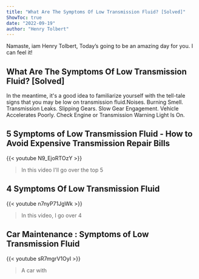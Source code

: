 ```yaml
---
title: "What Are The Symptoms Of Low Transmission Fluid? [Solved]"
ShowToc: true 
date: "2022-09-19"
author: "Henry Tolbert" 
---
```


Namaste, iam Henry Tolbert, Today’s going to be an amazing day for you. I can feel it!
## What Are The Symptoms Of Low Transmission Fluid? [Solved]
In the meantime, it's a good idea to familiarize yourself with the tell-tale signs that you may be low on transmission fluid.Noises. 
 Burning Smell. 
 Transmission Leaks. 
 Slipping Gears. 
 Slow Gear Engagement. 
 Vehicle Accelerates Poorly. 
 Check Engine or Transmission Warning Light Is On.

## 5 Symptoms of Low Transmission Fluid - How to Avoid Expensive Transmission Repair Bills
{{< youtube N9_EjoRTOzY >}}
>In this video I'll go over the top 5 

## 4 Symptoms Of Low Transmission Fluid
{{< youtube n7nyP71JgWk >}}
>In this video, I go over 4 

## Car Maintenance : Symptoms of Low Transmission Fluid
{{< youtube sR7mgrV1OyI >}}
>A car with 

